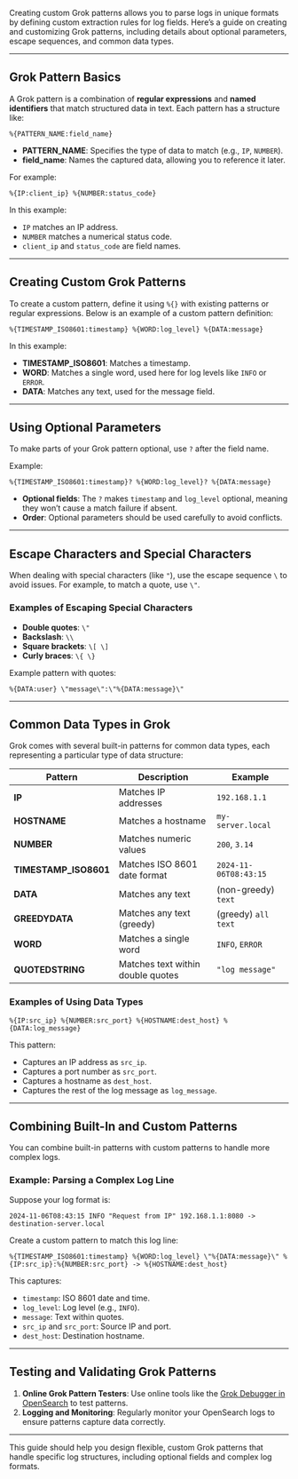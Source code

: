 Creating custom Grok patterns allows you to parse logs in unique formats by defining custom extraction rules for log fields. Here’s a guide on creating and customizing Grok patterns, including details about optional parameters, escape sequences, and common data types.

---

## Grok Pattern Basics

A Grok pattern is a combination of **regular expressions** and **named identifiers** that match structured data in text. Each pattern has a structure like:

```grok
%{PATTERN_NAME:field_name}
```

- **PATTERN_NAME**: Specifies the type of data to match (e.g., `IP`, `NUMBER`).
- **field_name**: Names the captured data, allowing you to reference it later.

For example:

```grok
%{IP:client_ip} %{NUMBER:status_code}
```

In this example:
- `IP` matches an IP address.
- `NUMBER` matches a numerical status code.
- `client_ip` and `status_code` are field names.

---

## Creating Custom Grok Patterns

To create a custom pattern, define it using `%{}` with existing patterns or regular expressions. Below is an example of a custom pattern definition:

```grok
%{TIMESTAMP_ISO8601:timestamp} %{WORD:log_level} %{DATA:message}
```

In this example:
- **TIMESTAMP_ISO8601**: Matches a timestamp.
- **WORD**: Matches a single word, used here for log levels like `INFO` or `ERROR`.
- **DATA**: Matches any text, used for the message field.

---

## Using Optional Parameters

To make parts of your Grok pattern optional, use `?` after the field name.

Example:

```grok
%{TIMESTAMP_ISO8601:timestamp}? %{WORD:log_level}? %{DATA:message}
```

- **Optional fields**: The `?` makes `timestamp` and `log_level` optional, meaning they won’t cause a match failure if absent.
- **Order**: Optional parameters should be used carefully to avoid conflicts.

---

## Escape Characters and Special Characters

When dealing with special characters (like `"`), use the escape sequence `\` to avoid issues. For example, to match a quote, use `\"`.

### Examples of Escaping Special Characters

- **Double quotes**: `\"`
- **Backslash**: `\\`
- **Square brackets**: `\[ \]`
- **Curly braces**: `\{ \}`

Example pattern with quotes:

```grok
%{DATA:user} \"message\":\"%{DATA:message}\"
```

---

## Common Data Types in Grok

Grok comes with several built-in patterns for common data types, each representing a particular type of data structure:

| Pattern           | Description                           | Example               |
|-------------------|---------------------------------------|-----------------------|
| **IP**            | Matches IP addresses                  | `192.168.1.1`         |
| **HOSTNAME**      | Matches a hostname                    | `my-server.local`     |
| **NUMBER**        | Matches numeric values                | `200`, `3.14`         |
| **TIMESTAMP_ISO8601** | Matches ISO 8601 date format      | `2024-11-06T08:43:15` |
| **DATA**          | Matches any text                      | (non-greedy) `text`   |
| **GREEDYDATA**    | Matches any text (greedy)             | (greedy) `all text`   |
| **WORD**          | Matches a single word                 | `INFO`, `ERROR`       |
| **QUOTEDSTRING**  | Matches text within double quotes     | `"log message"`       |

### Examples of Using Data Types

```grok
%{IP:src_ip} %{NUMBER:src_port} %{HOSTNAME:dest_host} %{DATA:log_message}
```

This pattern:
- Captures an IP address as `src_ip`.
- Captures a port number as `src_port`.
- Captures a hostname as `dest_host`.
- Captures the rest of the log message as `log_message`.

---

## Combining Built-In and Custom Patterns

You can combine built-in patterns with custom patterns to handle more complex logs.

### Example: Parsing a Complex Log Line

Suppose your log format is:

```plaintext
2024-11-06T08:43:15 INFO "Request from IP" 192.168.1.1:8080 -> destination-server.local
```

Create a custom pattern to match this log line:

```grok
%{TIMESTAMP_ISO8601:timestamp} %{WORD:log_level} \"%{DATA:message}\" %{IP:src_ip}:%{NUMBER:src_port} -> %{HOSTNAME:dest_host}
```

This captures:
- `timestamp`: ISO 8601 date and time.
- `log_level`: Log level (e.g., `INFO`).
- `message`: Text within quotes.
- `src_ip` and `src_port`: Source IP and port.
- `dest_host`: Destination hostname.

---

## Testing and Validating Grok Patterns

1. **Online Grok Pattern Testers**: Use online tools like the [Grok Debugger in OpenSearch](https://opensearch.org/) to test patterns.
2. **Logging and Monitoring**: Regularly monitor your OpenSearch logs to ensure patterns capture data correctly.

---

This guide should help you design flexible, custom Grok patterns that handle specific log structures, including optional fields and complex log formats.
